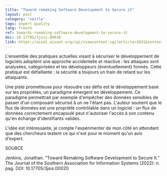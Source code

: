 ```yaml
---
title: "Toward remaking Software Development to Secure it"
layout: post
category: 'veille'
tags: expert quality
lang: french
ref: towards-remaking-software-development-to-secure-it
doi: 10.17705/3jsis.00020
link: https://aisel.aisnet.org/cgi/viewcontent.cgi?article=1031&context=jsais
---
```


L'ensemble des pratiques actuelles visant à sécuriser le développement de logiciels adoptent une approche accidentelle et réactive : les attaques sont analysées, catégorisées et les développeurs (éventuellement) formés. Cette pratique est défaillante : la sécurité a toujours un train de retard sur les attaquants.

Une piste prometteuse pour résoudre ces défis est le développement basé sur les propriétés, un paradigme émergent en développement. Ce paradigme permettrait par exemple d'empêcher des données sensibles de passer d'un composant sécurisé à un ne l'étant pas. L'auteur soutient que le flux de données est une propriété contrôlable dans un logiciel : un flux de données correctement encapsulé peut n'autoriser l'accès à son contenu qu'en échange d'identifiants valides.

L'idée est intéressante, je compte l'expérimenter de mon côté en attendant que des chercheurs testent ce qui n'est pour le moment qu'un avis d'expert.

SOURCE

Jenkins, Jonathan. “Toward Remaking Software Development to Secure It.” The Journal of the Southern Association for Information Systems (2022): n. pag. DOI: 10.17705/3jsis.00020
